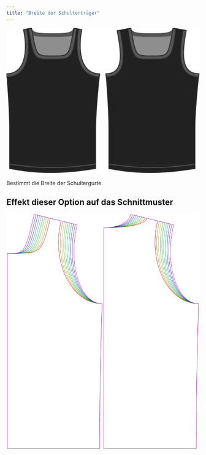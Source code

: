 ```yaml
---
title: "Breite der Schulterträger"
---
```


![Die Schultergurtbreite auf Aaron](./shoulderstrapwidth.svg)

Bestimmt die Breite der Schultergurte.

## Effekt dieser Option auf das Schnittmuster

![Dieses Bild zeigt den Effekt dieser Option, indem es mehrere Varianten überlagert, die einen anderen Wert für diese Option haben](aaron_shoulderstrapwidth_sample.svg "Effekt dieser Option auf das Schnittmuster")
